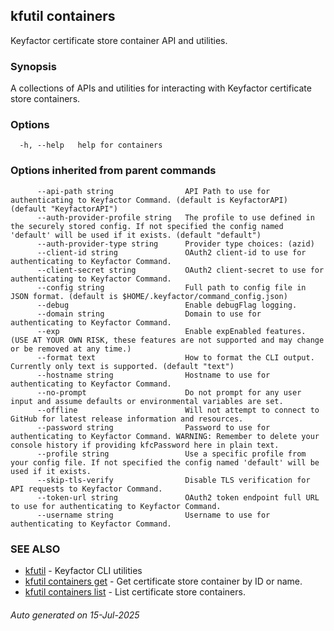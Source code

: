 ## kfutil containers

Keyfactor certificate store container API and utilities.

### Synopsis

A collections of APIs and utilities for interacting with Keyfactor certificate store containers.

### Options

```
  -h, --help   help for containers
```

### Options inherited from parent commands

```
      --api-path string                API Path to use for authenticating to Keyfactor Command. (default is KeyfactorAPI) (default "KeyfactorAPI")
      --auth-provider-profile string   The profile to use defined in the securely stored config. If not specified the config named 'default' will be used if it exists. (default "default")
      --auth-provider-type string      Provider type choices: (azid)
      --client-id string               OAuth2 client-id to use for authenticating to Keyfactor Command.
      --client-secret string           OAuth2 client-secret to use for authenticating to Keyfactor Command.
      --config string                  Full path to config file in JSON format. (default is $HOME/.keyfactor/command_config.json)
      --debug                          Enable debugFlag logging.
      --domain string                  Domain to use for authenticating to Keyfactor Command.
      --exp                            Enable expEnabled features. (USE AT YOUR OWN RISK, these features are not supported and may change or be removed at any time.)
      --format text                    How to format the CLI output. Currently only text is supported. (default "text")
      --hostname string                Hostname to use for authenticating to Keyfactor Command.
      --no-prompt                      Do not prompt for any user input and assume defaults or environmental variables are set.
      --offline                        Will not attempt to connect to GitHub for latest release information and resources.
      --password string                Password to use for authenticating to Keyfactor Command. WARNING: Remember to delete your console history if providing kfcPassword here in plain text.
      --profile string                 Use a specific profile from your config file. If not specified the config named 'default' will be used if it exists.
      --skip-tls-verify                Disable TLS verification for API requests to Keyfactor Command.
      --token-url string               OAuth2 token endpoint full URL to use for authenticating to Keyfactor Command.
      --username string                Username to use for authenticating to Keyfactor Command.
```

### SEE ALSO

* [kfutil](kfutil.md)	 - Keyfactor CLI utilities
* [kfutil containers get](kfutil_containers_get.md)	 - Get certificate store container by ID or name.
* [kfutil containers list](kfutil_containers_list.md)	 - List certificate store containers.

###### Auto generated on 15-Jul-2025
